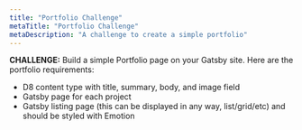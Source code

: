 ```yaml
---
title: "Portfolio Challenge"
metaTitle: "Portfolio Challenge"
metaDescription: "A challenge to create a simple portfolio"
---
```


**CHALLENGE:** Build a simple Portfolio page on your Gatsby site. Here are
the portfolio requirements:

- D8 content type with title, summary, body, and image field
- Gatsby page for each project
- Gatsby listing page (this can be displayed in any way, list/grid/etc) and should
be styled with Emotion
